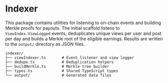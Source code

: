 # Indexer

This package contains utilities for listening to on-chain events and building
Merkle proofs for payouts. The initial scaffold listens to `ViewIndex.ViewLogged`
events, deduplicates unique views per user and post per day and builds a Merkle
root of the eligible earnings. Results are written to the `output/` directory
as JSON files.

```
indexer/
├── viewIndexer.ts       # Event listener and view logger
├── dedupe.ts            # Deduplication helpers
├── buildMerkle.ts       # Merkle tree builder
├── types.ts             # Shared TypeScript types
└── output/              # Generated data files
```
